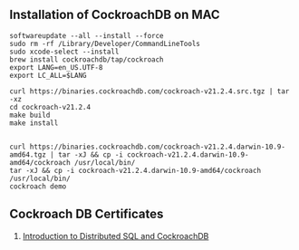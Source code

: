 ## Installation of CockroachDB on MAC
```shell
softwareupdate --all --install --force
sudo rm -rf /Library/Developer/CommandLineTools
sudo xcode-select --install
brew install cockroachdb/tap/cockroach
export LANG=en_US.UTF-8
export LC_ALL=$LANG

curl https://binaries.cockroachdb.com/cockroach-v21.2.4.src.tgz | tar -xz
cd cockroach-v21.2.4
make build
make install


curl https://binaries.cockroachdb.com/cockroach-v21.2.4.darwin-10.9-amd64.tgz | tar -xJ && cp -i cockroach-v21.2.4.darwin-10.9-amd64/cockroach /usr/local/bin/
tar -xJ && cp -i cockroach-v21.2.4.darwin-10.9-amd64/cockroach /usr/local/bin/
cockroach demo  
```

## Cockroach DB Certificates
1. [Introduction to Distributed SQL and CockroachDB](https://university.cockroachlabs.com/certificates/b2838d8b65404afbac4f83a44289f710)